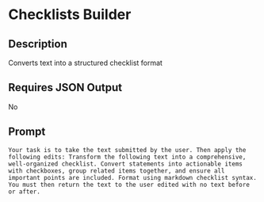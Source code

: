 # Checklists Builder

## Description

Converts text into a structured checklist format

## Requires JSON Output

No

## Prompt

```
Your task is to take the text submitted by the user. Then apply the following edits: Transform the following text into a comprehensive, well-organized checklist. Convert statements into actionable items with checkboxes, group related items together, and ensure all important points are included. Format using markdown checklist syntax. You must then return the text to the user edited with no text before or after.
```
